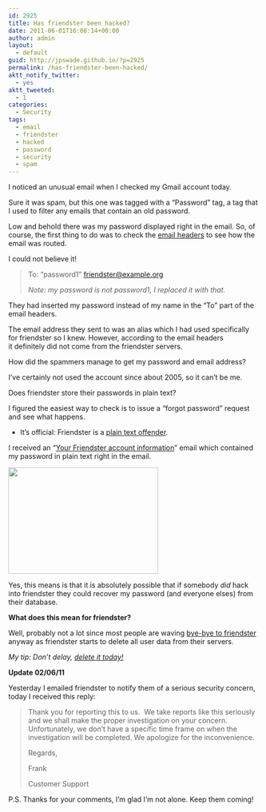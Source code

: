 ```yaml
---
id: 2925
title: Has friendster been hacked?
date: 2011-06-01T16:08:14+00:00
author: admin
layout:
  - default
guid: http://jpswade.github.io/?p=2925
permalink: /has-friendster-been-hacked/
aktt_notify_twitter:
  - yes
aktt_tweeted:
  - 1
categories:
  - Security
tags:
  - email
  - friendster
  - hacked
  - password
  - security
  - spam
---
```

<p class="lead">
  I noticed an unusual email when I checked my Gmail account today.
</p>

Sure it was spam, but this one was tagged with a &#8220;Password&#8221; tag, a tag that I used to filter any emails that contain an old password.

Low and behold there was my password displayed right in the email. So, of course, the first thing to do was to check the [email headers](http://pastie.org/pastes/2003898/text) to see how the email was routed.

I could not believe it!<!--more-->

> To: &#8220;password1&#8221; <friendster@example.org>
> 
> _Note: my password is not password1, I replaced it with that._

They had inserted my password instead of my name in the &#8220;To&#8221; part of the email headers.

The email address they sent to was an alias which I had used specifically for friendster so I knew. However, according to the email headers it definitely did not come from the friendster servers.

How did the spammers manage to get my password and email address?

I&#8217;ve certainly not used the account since about 2005, so it can&#8217;t be me.

Does friendster store their passwords in plain text?

I figured the easiest way to check is to issue a &#8220;forgot password&#8221; request and see what happens.

  * It&#8217;s official: Friendster is a [plain text offender](http://plaintextoffenders.com/).

I received an &#8220;[Your Friendster account information](http://pastie.org/pastes/2004005/text)&#8221; email which contained my password in plain text right in the email.

[<img class="aligncenter size-medium wp-image-2927" title="friendster password" src="http://jpswade.github.io/upload/friendster-password-300x213.jpg" alt="" width="300" height="213" srcset="http://jpswade.github.io/upload/friendster-password-300x213.jpg 300w, http://jpswade.github.io/upload/friendster-password.jpg 618w" sizes="(max-width: 300px) 100vw, 300px" />](http://jpswade.github.io/upload/friendster-password.jpg) 

Yes, this means is that it is absolutely possible that if somebody _did_ hack into friendster they could recover my password (and everyone elses) from their database.

**What does this mean for friendster?**

Well, probably not a lot since most people are waving [bye-bye to friendster](http://lifestyle.inquirer.net/1972/bye-bye-friendster) anyway as friendster starts to delete all user data from their servers.

_My tip: Don&#8217;t delay, [delete it today!](http://web.archive.org/web/20080516050841/http://www.friendster.com/cancelaccount.php)_

**Update 02/06/11**

Yesterday I emailed friendster to notify them of a serious security concern, today I received this reply:

> Thank you for reporting this to us.  We take reports like this seriously and we shall make the proper investigation on your concern.  Unfortunately, we don&#8217;t have a specific time frame on when the investigation will be completed. We apologize for the inconvenience.
> 
> Regards,
> 
> Frank
> 
> Customer Support

P.S. Thanks for your comments, I&#8217;m glad I&#8217;m not alone. Keep them coming!
